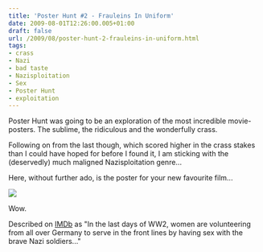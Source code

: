 ```yaml
---
title: 'Poster Hunt #2 - Frauleins In Uniform'
date: 2009-08-01T12:26:00.005+01:00
draft: false
url: /2009/08/poster-hunt-2-frauleins-in-uniform.html
tags: 
- crass
- Nazi
- bad taste
- Nazisploitation
- Sex
- Poster Hunt
- exploitation
---
```


Poster Hunt was going to be an exploration of the most incredible movie-posters. The sublime, the ridiculous and the wonderfully crass.  
  
Following on from the last though, which scored higher in the crass stakes than I could have hoped for before I found it, I am sticking with the (deservedly) much maligned Nazisploitation genre...  
  
Here, without further ado, is the poster for your new favourite film...  
  
![](/blogspot/AVvXsEgvZKglw4vm_QR77QWmcdKbYGH1gT2Cp6SmCsDF-Drmb87tSk5K4uN2GgikCeTU_2b2Hh9snx-aAAXVmjRB50CKYXpwTsZ0AFy9Y2TBTbgZ8uAP_8bizcyeRxEForwedH2MRsWjkAz88O0/s400/POSTER%20-%20FRAULEINS%20IN%20UNIFORM%20(EINE%20ARMEE%20GRETCHEN)-1.JPG)  
  
Wow.  
  
Described on [IMDb](http://www.imdb.com/title/tt0071161/) as "In the last days of WW2, women are volunteering from all over Germany to serve in the front lines by having sex with the brave Nazi soldiers..."